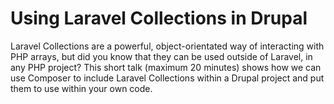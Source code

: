 # Using Laravel Collections in Drupal

Laravel Collections are a powerful, object-orientated way of interacting with PHP arrays, but did you know that they can be used outside of Laravel, in any PHP project? This short talk (maximum 20 minutes) shows how we can use Composer to include Laravel Collections within a Drupal project and put them to use within your own code.
